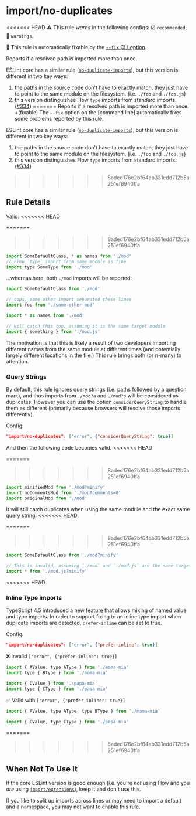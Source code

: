 # import/no-duplicates

<<<<<<< HEAD
⚠️ This rule _warns_ in the following configs: ☑️ `recommended`, 🚸 `warnings`.

🔧 This rule is automatically fixable by the [`--fix` CLI option](https://eslint.org/docs/latest/user-guide/command-line-interface#--fix).

<!-- end auto-generated rule header -->

Reports if a resolved path is imported more than once.

ESLint core has a similar rule ([`no-duplicate-imports`](https://eslint.org/docs/rules/no-duplicate-imports)), but this version
is different in two key ways:

1. the paths in the source code don't have to exactly match, they just have to point to the same module on the filesystem. (i.e. `./foo` and `./foo.js`)
2. this version distinguishes Flow `type` imports from standard imports. ([#334](https://github.com/import-js/eslint-plugin-import/pull/334))
=======
Reports if a resolved path is imported more than once.
+(fixable) The `--fix` option on the [command line] automatically fixes some problems reported by this rule.

ESLint core has a similar rule ([`no-duplicate-imports`](http://eslint.org/docs/rules/no-duplicate-imports)), but this version
is different in two key ways:

1. the paths in the source code don't have to exactly match, they just have to point to the same module on the filesystem. (i.e. `./foo` and `./foo.js`)
2. this version distinguishes Flow `type` imports from standard imports. ([#334](https://github.com/benmosher/eslint-plugin-import/pull/334))
>>>>>>> 8aded176e2bf64ab331edd712b5a251ef6940ffa

## Rule Details

Valid:
<<<<<<< HEAD

=======
>>>>>>> 8aded176e2bf64ab331edd712b5a251ef6940ffa
```js
import SomeDefaultClass, * as names from './mod'
// Flow `type` import from same module is fine
import type SomeType from './mod'
```

...whereas here, both `./mod` imports will be reported:

```js
import SomeDefaultClass from './mod'

// oops, some other import separated these lines
import foo from './some-other-mod'

import * as names from './mod'

// will catch this too, assuming it is the same target module
import { something } from './mod.js'
```

The motivation is that this is likely a result of two developers importing different
names from the same module at different times (and potentially largely different
locations in the file.) This rule brings both (or n-many) to attention.

### Query Strings

By default, this rule ignores query strings (i.e. paths followed by a question mark), and thus imports from `./mod?a` and `./mod?b` will be considered as duplicates. However you can use the option `considerQueryString` to handle them as different (primarily because browsers will resolve those imports differently).

Config:

```json
"import/no-duplicates": ["error", {"considerQueryString": true}]
```

And then the following code becomes valid:
<<<<<<< HEAD

=======
>>>>>>> 8aded176e2bf64ab331edd712b5a251ef6940ffa
```js
import minifiedMod from './mod?minify'
import noCommentsMod from './mod?comments=0'
import originalMod from './mod'
```

It will still catch duplicates when using the same module and the exact same query string:
<<<<<<< HEAD

=======
>>>>>>> 8aded176e2bf64ab331edd712b5a251ef6940ffa
```js
import SomeDefaultClass from './mod?minify'

// This is invalid, assuming `./mod` and `./mod.js` are the same target:
import * from './mod.js?minify'
```

<<<<<<< HEAD
### Inline Type imports

TypeScript 4.5 introduced a new [feature](https://devblogs.microsoft.com/typescript/announcing-typescript-4-5/#type-on-import-names) that allows mixing of named value and type imports. In order to support fixing to an inline type import when duplicate imports are detected, `prefer-inline` can be set to true.

Config:

```json
"import/no-duplicates": ["error", {"prefer-inline": true}]
```

<!--tabs-->

❌ Invalid `["error", {"prefer-inline": true}]`

```js
import { AValue, type AType } from './mama-mia'
import type { BType } from './mama-mia'

import { CValue } from './papa-mia'
import type { CType } from './papa-mia'
```

✅ Valid with `["error", {"prefer-inline": true}]`

```js
import { AValue, type AType, type BType } from './mama-mia'

import { CValue, type CType } from './papa-mia'
```

<!--tabs-->

=======
>>>>>>> 8aded176e2bf64ab331edd712b5a251ef6940ffa
## When Not To Use It

If the core ESLint version is good enough (i.e. you're _not_ using Flow and you _are_ using [`import/extensions`](./extensions.md)), keep it and don't use this.

If you like to split up imports across lines or may need to import a default and a namespace,
you may not want to enable this rule.
